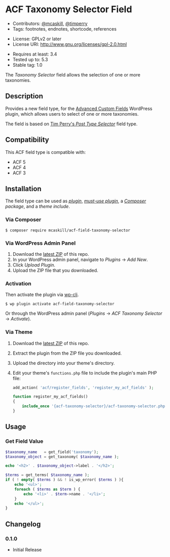 # ACF Taxonomy Selector Field

- Contributors: [@mcaskill](https://github.com/mcaskill), [@timperry](https://github.com/timperry)
- Tags: footnotes, endnotes, shortcode, references
* License: GPLv2 or later
* License URI: http://www.gnu.org/licenses/gpl-2.0.html
- Requires at least: 3.4
- Tested up to: 5.3
- Stable tag: 1.0

The _Taxonomy Selector_ field allows the selection of one or more taxonomies.

## Description

Provides a new field type, for the [Advanced Custom Fields](https://www.advancedcustomfields.com/) WordPress plugin, which  allows users to select of one or more taxonomies.

The field is based on [Tim Perry's _Post Type Selector_](https://github.com/TimPerry/acf-post-type-selector) field type.

## Compatibility

This ACF field type is compatible with:

- ACF 5
- ACF 4
- ACF 3

## Installation

The field type can be used as [_plugin_](https://codex.wordpress.org/Plugins), [_must-use plugin_](https://codex.wordpress.org/Must_Use_Plugins), a _[Composer](https://getcomposer.org) package_, and a _theme include_.

### Via Composer

```
$ composer require mcaskill/acf-field-taxonomy-selector
```

### Via WordPress Admin Panel

1. Download the [latest ZIP](https://github.com/mcaskill/acf-field-taxonomy-selector/releases/latest) of this repo.
2. In your WordPress admin panel, navigate to _Plugins_ → _Add New_.
3. Click _Upload Plugin_.
4. Upload the ZIP file that you downloaded.

### Activation

Then activate the plugin via [wp-cli](http://wp-cli.org/commands/plugin/activate/).

```
$ wp plugin activate acf-field-taxonomy-selector
```

Or through the WordPress admin panel (_Plugins_ → _ACF Taxonomy Selector_ → _Activate_).

### Via Theme

1. Download the [latest ZIP](https://github.com/mcaskill/acf-field-taxonomy-selector/releases/latest) of this repo.
2. Extract the plugin from the ZIP file you downloaded.
3. Upload the directory into your theme's directory.
4. Edit your theme's `functions.php` file to include the plugin's main PHP file:

	```php
	add_action( 'acf/register_fields', 'register_my_acf_fields' );

	function register_my_acf_fields()
	{
        include_once '{acf-taxonomy-selector}/acf-taxonomy-selector.php';
	}
	```

## Usage

### Get Field Value

```php
$taxonomy_name   = get_field('taxonomy');
$taxonomy_object = get_taxonomy( $taxonomy_name );

echo '<h2>' . $taxonomy_object->label . '</h2>';

$terms = get_terms( $taxonomy_name );
if ( ! empty( $terms ) && ! is_wp_error( $terms ) ){
    echo '<ul>';
    foreach ( $terms as $term ) {
        echo '<li>' . $term->name . '</li>';
    }
    echo '</ul>';
}
```

## Changelog

### 0.1.0

- Initial Release
